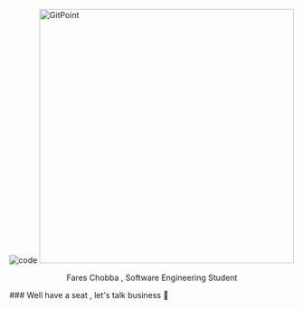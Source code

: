 ![code](https://user-images.githubusercontent.com/74874821/169705910-1a44ac15-cd08-4448-b80d-38d76fac7ddc.gif)
<img alt="GitPoint" title="GitPoint" src="[http://i.imgur.com/VShxJHs.png](https://user-images.githubusercontent.com/74874821/169705910-1a44ac15-cd08-4448-b80d-38d76fac7ddc.gif)" width="450">
<p align="center">
  Fares Chobba ,
  Software Engineering Student
</p>
###  Well have a seat , let's talk business 💬






<!--
**fareschobba/fareschobba** is a ✨ _special_ ✨ repository because its `README.md` (this file) appears on your GitHub profile.

Here are some ideas to get you started:

- 🔭 I’m currently working on ...
- 🌱 I’m currently learning ...
- 👯 I’m looking to collaborate on ...
- 🤔 I’m looking for help with ...
- 💬 Ask me about ...
- 📫 How to reach me: ...
- 😄 Pronouns: ...
- ⚡ Fun fact: ...
-->
